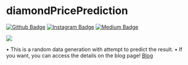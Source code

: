 # diamondPricePrediction

[![Github Badge](https://img.shields.io/badge/-Github-000?style=quare&labelColor=000&logo=Github&logoColor=white&link=link)](https://github.com/alicanakca) 
[![Instagram Badge](https://img.shields.io/badge/-Instagram-C13584?style=flat-quare&labelColor=C13584&logo=instagram&logoColor=white&link=link)](https://instagram.com/alicanakca_) 
[![Medium Badge](https://img.shields.io/badge/-Medium-757575?style=flat-quare&labelColor=757575&logo=Medium&logoColor=white&link=link)](https://alicanakca.medium.com) 

<img src="https://cdn.hashnode.com/res/hashnode/image/upload/v1611407669103/2e6T4N7nw.jpeg?w=1600&h=840" width="auto">

• This is a random data generation with attempt to predict the result. 
• If you want, you can access the details on the blog page!
[Blog](https://alicanakca.com/price-prediction-of-diamonds)
